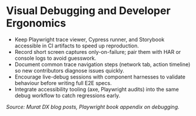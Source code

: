 # Visual Debugging and Developer Ergonomics

- Keep Playwright trace viewer, Cypress runner, and Storybook accessible in CI artifacts to speed up reproduction.
- Record short screen captures only-on-failure; pair them with HAR or console logs to avoid guesswork.
- Document common trace navigation steps (network tab, action timeline) so new contributors diagnose issues quickly.
- Encourage live-debug sessions with component harnesses to validate behaviour before writing full E2E specs.
- Integrate accessibility tooling (axe, Playwright audits) into the same debug workflow to catch regressions early.

_Source: Murat DX blog posts, Playwright book appendix on debugging._
